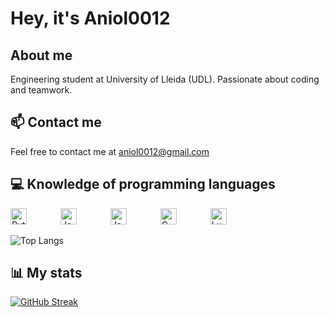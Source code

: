 # Hey, it's Aniol0012

## About me

Engineering student at University of Lleida (UDL). Passionate about coding and teamwork.

## 📫 Contact me

Feel free to contact me at aniol0012@gmail.com

## 💻 Knowledge of programming languages

<p float="left">
  <img alt="Python" width="26px" src="https://upload.wikimedia.org/wikipedia/commons/c/c3/Python-logo-notext.svg" style="margin-right: 50px;"/>
  <img alt="JavaScript" width="26px" src="https://upload.wikimedia.org/wikipedia/commons/6/6a/JavaScript-logo.png" style="margin-right: 50px;"/>
  <img alt="Java" width="26px" src="https://upload.wikimedia.org/wikipedia/en/3/30/Java_programming_language_logo.svg" style="margin-right: 50px;"/>
  <img alt="C" width="26px" src="https://upload.wikimedia.org/wikipedia/commons/3/35/The_C_Programming_Language_logo.svg" style="margin-right: 50px;"/>
  <img alt="Lua" width="26px" src="https://upload.wikimedia.org/wikipedia/commons/c/cf/Lua-Logo.svg" />
</p>

![Top Langs](https://github-readme-stats.vercel.app/api/top-langs/?username=Aniol0012&layout=compact&theme=dark&card_width=600&hide=html,css,shell,scss,makefile)

## 📊 My stats
[![GitHub Streak](http://github-readme-streak-stats.herokuapp.com?user=Aniol0012&theme=javascript-dark&mode=weekly&card_width=600)](https://git.io/streak-stats)
